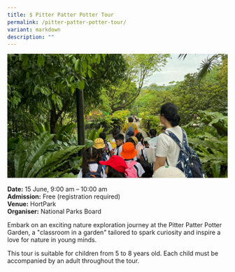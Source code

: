 ```yaml
---
title: $ Pitter Patter Potter Tour
permalink: /pitter-patter-potter-tour/
variant: markdown
description: ""
---
```

![Children on a tour in a park](/images/Tours/Pitter_Patter_Potter_Tour_HortPark.jpg)

**Date:** 15 June, 9:00 am – 10:00 am<br>
**Admission:** Free (registration required)<br>
**Venue:** HortPark<br>
**Organiser:** National Parks Board<br>

Embark on an exciting nature exploration journey at the Pitter Patter Potter Garden, a "classroom in a garden" tailored to spark curiosity and inspire a love for nature in young minds.

This tour is suitable for children from 5 to 8 years old. Each child must be accompanied by an adult throughout the tour. 


<a class="btn-link" target="_blank" href="https://beta.nparks.gov.sg/visit/events/event-detail/GDO24_27/446_Jun-2024-GDO-Nature-Walk-Pitter-Patter-Potter-Tour">
	<img src="/images/gogreensg_website-32.png">
</a>

<style>
	.btn-link {
		display: none;
	}
	a.btn-link[target="_blank"]:after {
	display: none;
}
	.btn-link > img {
		width: 100%;
	}
</style>